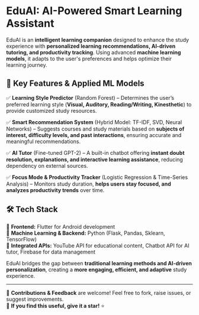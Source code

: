 # EduAI: AI-Powered Smart Learning Assistant  

EduAI is an **intelligent learning companion** designed to enhance the study experience with **personalized learning recommendations, AI-driven tutoring, and productivity tracking**. Using advanced **machine learning models**, it adapts to the user's preferences and helps optimize their learning journey.  

## 🚀 Key Features & Applied ML Models  

✅ **Learning Style Predictor** (Random Forest) – Determines the user’s preferred learning style (**Visual, Auditory, Reading/Writing, Kinesthetic**) to provide customized study resources.  

✅ **Smart Recommendation System** (Hybrid Model: TF-IDF, SVD, Neural Networks) – Suggests courses and study materials based on **subjects of interest, difficulty levels, and past interactions**, ensuring accurate and meaningful recommendations.  

✅ **AI Tutor** (Fine-tuned GPT-2) – A built-in chatbot offering **instant doubt resolution, explanations, and interactive learning assistance**, reducing dependency on external sources.  

✅ **Focus Mode & Productivity Tracker** (Logistic Regression & Time-Series Analysis) – Monitors study duration, **helps users stay focused, and analyzes productivity trends** over time.  

## 🛠 Tech Stack  

📱 **Frontend:** Flutter for Android development  
🧠 **Machine Learning & Backend:** Python (Flask, Pandas, Sklearn, TensorFlow)  
🔗 **Integrated APIs:** YouTube API for educational content, Chatbot API for AI tutor, Firebase for data management  

EduAI bridges the gap between **traditional learning methods and AI-driven personalization**, creating a **more engaging, efficient, and adaptive** study experience.  

---

📌 **Contributions & Feedback** are welcome! Feel free to fork, raise issues, or suggest improvements.  
🌟 **If you find this useful, give it a star!** ⭐  
